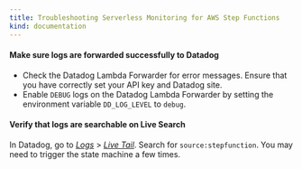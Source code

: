 ```yaml
---
title: Troubleshooting Serverless Monitoring for AWS Step Functions
kind: documentation
---
```



#### Make sure logs are forwarded successfully to Datadog
- Check the Datadog Lambda Forwarder for error messages. Ensure that you have correctly set your API key and Datadog site.
- Enable `DEBUG` logs on the Datadog Lambda Forwarder by setting the environment variable `DD_LOG_LEVEL` to `debug`.

#### Verify that logs are searchable on Live Search
In Datadog, go to [*Logs*][1] > [*Live Tail*][2]. Search for `source:stepfunction`. You may need to trigger the state machine a few times.


[1]: https://app.datadoghq.com/logs
[2]: https://app.datadoghq.com/logs/livetail
